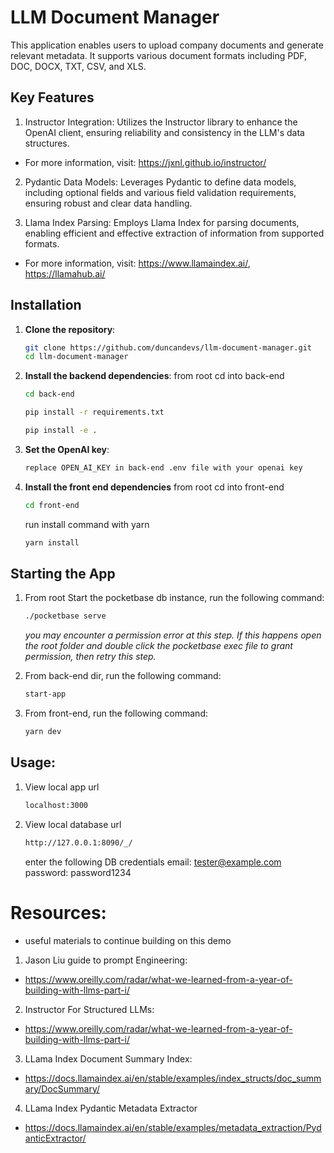 # LLM Document Manager
This application enables users to upload company documents and generate relevant metadata. It supports various document formats including PDF, DOC, DOCX, TXT, CSV, and XLS.

## Key Features
1. Instructor Integration: Utilizes the Instructor library to enhance the OpenAI client, ensuring reliability and consistency in the LLM's data structures. 
- For more information, visit: https://jxnl.github.io/instructor/

2. Pydantic Data Models: Leverages Pydantic to define data models, including optional fields and various field validation requirements, ensuring robust and clear data handling.

3. Llama Index Parsing: Employs Llama Index for parsing documents, enabling efficient and effective extraction of information from supported formats.
- For more information, visit: https://www.llamaindex.ai/,  https://llamahub.ai/


## Installation

1. **Clone the repository**:

    ```bash
    git clone https://github.com/duncandevs/llm-document-manager.git
    cd llm-document-manager
    ```

2. **Install the backend dependencies**:
    from root cd into back-end
    ```bash
    cd back-end
    ```

    ```bash
    pip install -r requirements.txt
    ```

    ```bash
    pip install -e .
    ```

3. **Set the OpenAI key**:
    ```bash
    replace OPEN_AI_KEY in back-end .env file with your openai key
    ```

4. **Install the front end dependencies**
    from root cd into front-end

    ```bash
    cd front-end
    ```

    run install command with yarn
    ```bash
    yarn install
    ```

## Starting the App

1. From root Start the pocketbase db instance, run the following command:

    ```bash
    ./pocketbase serve
    ```
    *you may encounter a permission error at this step. If this happens open the root folder and double click the pocketbase exec file to grant permission, then retry this step.*

2. From back-end dir, run the following command:

    ```bash
    start-app
    ```

3. From front-end, run the following command:

    ```bash
    yarn dev
    ```

## Usage:
1. View local app url
    ```bash
    localhost:3000
    ```

2. View local database url
    ```bash
    http://127.0.0.1:8090/_/
    ```

    enter the following DB credentials
    email: tester@example.com
    password: password1234

# Resources: 
- useful materials to continue building on this demo
1. Jason Liu guide to prompt Engineering:
- https://www.oreilly.com/radar/what-we-learned-from-a-year-of-building-with-llms-part-i/

2. Instructor For Structured LLMs:
- https://www.oreilly.com/radar/what-we-learned-from-a-year-of-building-with-llms-part-i/

3. LLama Index Document Summary Index:
- https://docs.llamaindex.ai/en/stable/examples/index_structs/doc_summary/DocSummary/

4. LLama Index Pydantic Metadata Extractor
- https://docs.llamaindex.ai/en/stable/examples/metadata_extraction/PydanticExtractor/


